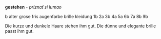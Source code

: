 **gestehen** - *priznať si lumao*

b
alter grose fris augenfarbe brille kleidung
1b 2a 3b 4a 5a 6b 7a 8b 9b

Die kurze und dunkele Haare stehen ihm gut.
Die dünne und elegante brille passt ihm gut.

